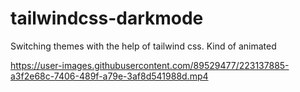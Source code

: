 # tailwindcss-darkmode
Switching themes with the help of tailwind css. Kind of animated



https://user-images.githubusercontent.com/89529477/223137885-a3f2e68c-7406-489f-a79e-3af8d541988d.mp4

